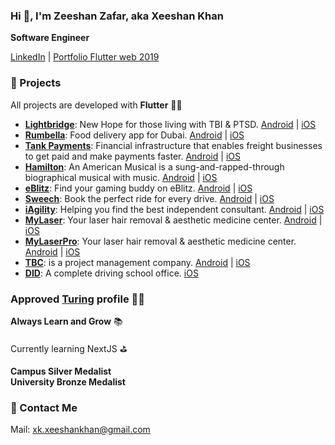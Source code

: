 ### Hi 👋, I'm Zeeshan Zafar, aka Xeeshan Khan

**Software Engineer**

[LinkedIn](https://www.linkedin.com/in/xkxeeshankhan/) | [Portfolio Flutter web 2019](https://xeeshan-khan.web.app/) 

### 🚀 Projects
All projects are developed with **Flutter** 💙💙 
- **[Lightbridge](https://www.lightbridgelife.com/)**: New Hope for those living with TBI & PTSD. [Android](https://play.google.com/store/apps/details?id=ventures.verygood.flutter.light_bridge) | [iOS](https://apps.apple.com/us/app/lightbridge/id1597175725) 
- **[Rumbella](https://www.rumbella.com/)**: Food delivery app for Dubai. [Android](https://play.google.com/store/apps/details?id=com.app.rumbellaOrderApp) | [iOS](https://apps.apple.com/ae/app/rumbella/id1671488439) 
- **[Tank Payments](https://www.tankpayments.com/)**: Financial infrastructure that enables freight businesses to get paid and make payments faster. [Android](https://play.google.com/store/apps/details?id=com.tankpayments.app&hl=en&gl=US) | [iOS](https://apps.apple.com/us/app/tank-payments/id6467872756) 
- **[Hamilton](https://hamiltonmusical.com/)**: An American Musical is a sung-and-rapped-through biographical musical with music. [Android](https://play.google.com/store/apps/details?id=com.hamilton.app&hl=en&gl=US) | [iOS](https://apps.apple.com/us/app/hamilton-the-official-app/id1255231054) 
- **[eBlitz](https://eblitz.gg)**: Find your gaming buddy on eBlitz. [Android](https://play.google.com/store/apps/details?id=gg.eblitz.eblitzapp) | [iOS](https://apps.apple.com/us/app/eblitz/id1562995363) 
- **[Sweech](https://www.sweech.io/)**: Book the perfect ride for every drive. [Android](https://play.google.com/store/apps/details?id=com.mobility.sweech) | [iOS](https://apps.apple.com/us/app/sweech-rent-a-car/id1585224447) 
- **[iAgility](https://iagility.com/)**: Helping you find the best independent consultant. [Android](https://play.google.com/store/apps/details?id=com.microagility.iagility.iAgility) | [iOS](https://apps.apple.com/app/id1531742606) 
- **[MyLaser](https://my-laser.fr/)**: Your laser hair removal & aesthetic medicine center. [Android](https://play.google.com/store/apps/details?id=com.docdoor.mylaser) | [iOS](https://apps.apple.com/fr/app/my-laser/id1502086200) 
- **[MyLaserPro](https://my-laser.fr/)**: Your laser hair removal & aesthetic medicine center. [Android](https://play.google.com/store/apps/details?id=com.docdoor.mylaserpro) | [iOS](https://apps.apple.com/fr/app/my-laser-pro/id1502086361) 
- **[TBC](https://tbc.sa/EN)**: is a project management company. [Android](https://play.google.com/store/apps/details?id=sa.tbc.www&hl=en) | [iOS](https://apps.apple.com/us/app/tatweer-buildings-company/id1447980189) 
- **[DID](https://drivinginstructorsdiary.com/)**: A complete driving school office. [iOS](https://apps.apple.com/gb/app/driving-instructor/id1487386283) 

### Approved [Turing](https://matching.turing.com/developer-resume/c71619c30a53dfe93b642719b057f1ce9bf7f8b16ad825) profile 🎇🎇

**Always Learn and Grow** 📚

Currently learning NextJS ⛳️

**Campus Silver Medalist**     
**University Bronze Medalist**

### 📖 Contact Me

Mail: xk.xeeshankhan@gmail.com

